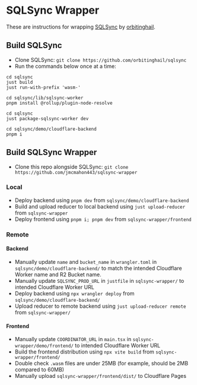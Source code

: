 # SQLSync Wrapper
These are instructions for wrapping [SQLSync](https://github.com/orbitinghail/sqlsync) by [orbitinghail](https://github.com/orbitinghail).

## Build SQLSync
* Clone SQLSync: `git clone https://github.com/orbitinghail/sqlsync`
* Run the commands below once at a time:
```
cd sqlsync
just build
just run-with-prefix 'wasm-'

cd sqlsync/lib/sqlsync-worker
pnpm install @rollup/plugin-node-resolve

cd sqlsync
just package-sqlsync-worker dev

cd sqlsync/demo/cloudflare-backend
pnpm i
```

## Build SQLSync Wrapper
* Clone this repo alongside SQLSync: `git clone https://github.com/jmcmahon443/sqlsync-wrapper`  

### Local
* Deploy backend using `pnpm dev` from `sqlsync/demo/cloudflare-backend`
* Build and upload reducer to local backend using `just upload-reducer` from `sqlsync-wrapper`
* Deploy frontend using `pnpm i; pnpm dev` from `sqlsync-wrapper/frontend`

### Remote
#### Backend
* Manually update `name` and `bucket_name` in `wrangler.toml` in `sqlsync/demo/cloudflare-backend/` to match the intended Cloudflare Worker name and R2 Bucket name.
* Manually update `SQLSYNC_PROD_URL` in `justfile` in `sqlsync-wrapper/` to intended Cloudflare Worker URL
* Deploy backend using `npx wrangler deploy` from `sqlsync/demo/cloudflare-backend/`
* Upload reducer to remote backend using `just upload-reducer remote` from `sqlsync-wrapper/`

#### Frontend
* Manually update `COORDINATOR_URL` in `main.tsx` in `sqlsync-wrapper/demo/frontend/` to intended Cloudflare Worker URL
* Build the frontend distribution using `npx vite build` from `sqlsync-wrapper/frontend/`
* Double check `.wasm` files are under 25MB (for example, should be 2MB compared to 60MB)
* Manually upload `sqlsync-wrapper/frontend/dist/` to Cloudflare Pages